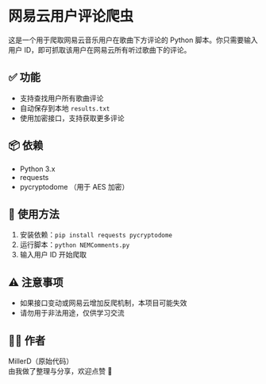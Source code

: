 # 网易云用户评论爬虫

这是一个用于爬取网易云音乐用户在歌曲下方评论的 Python 脚本。你只需要输入用户 ID，即可抓取该用户在网易云所有听过歌曲下的评论。

## ✅ 功能
- 支持查找用户所有歌曲评论
- 自动保存到本地 `results.txt`
- 使用加密接口，支持获取更多评论

## 📦 依赖
- Python 3.x
- requests
- pycryptodome （用于 AES 加密）

## 🚀 使用方法
1. 安装依赖：`pip install requests pycryptodome`
2. 运行脚本：`python NEMComments.py`
3. 输入用户 ID 开始爬取

## ⚠️ 注意事项
- 如果接口变动或网易云增加反爬机制，本项目可能失效
- 请勿用于非法用途，仅供学习交流

## 🙋‍♂️ 作者
MillerD（原始代码）  
由我做了整理与分享，欢迎点赞 🌟
